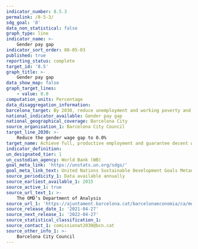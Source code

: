 ```yaml
---
indicator_number: 8.5.3
permalink: /8-5-3/
sdg_goal: '8'
data_non_statistical: false
graph_type: line
indicator_name: >-
    Gender pay gap
indicator_sort_order: 08-05-03
published: true
reporting_status: complete
target_id: '8.5'
graph_title: >-
    Gender pay gap
data_show_map: false
graph_target_lines:
    - value: 0.0 
computation_units: Percentage
data_disaggregation_information: 
barcelona_target: By 2030, reduce unemployment and working poverty and eliminate the gender wage gap, with a redoubled effort concerning job placement for people with disabilities
national_indicator_available: Gender pay gap
national_geographical_coverage: Barcelona City
source_organisation_1: Barcelona City Council
target_line_2030: >-
    Reduce the gender wage gap to 0.0%
target_name: Achieve full, productive employment and guarantee decent work for all women and men, including young people and persons with disabilities, as well as equal pay for work of equal value
indicator_definition:
un_designated_tier: 1
un_custodian_agency: World Bank (WB)
goal_meta_link: 'https://unstats.un.org/sdgs/'
goal_meta_link_text: United Nations Sustainable Development Goals Metadata (pdf 894kB)
source_periodicity_1: Data available annually
source_earliest_available_1: 2015
source_active_1: true
source_url_text_1: >-
    The OMD’s Department of Analysis 
source_url_1: 'https://ajuntament.barcelona.cat/barcelonaeconomia/ca/mercat-de-treball/remuneracions-salarials/remuneracions-salarials'
source_release_date_1: '2021-04-27'
source_next_release_1: '2022-04-27'
source_statistical_classification_1: 
source_contact_1: comissionat2030@bcn.cat
source_other_info_1: >-
    Barcelona City Council
---
```

